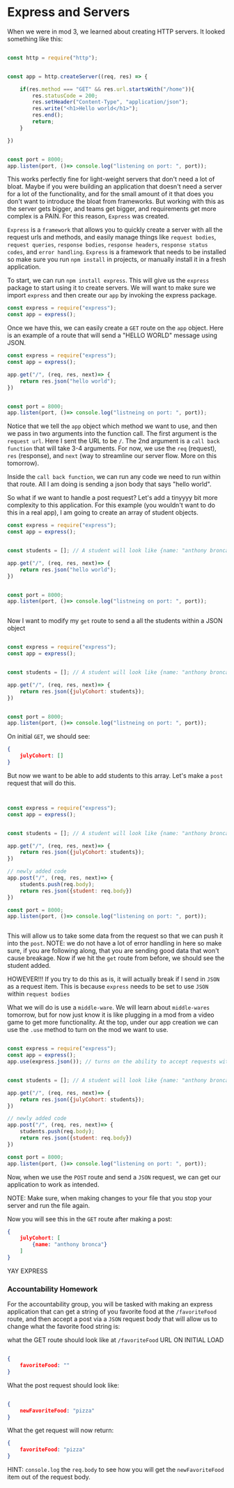 # Express and Servers


When we were in mod 3, we learned about creating HTTP servers. It looked something like this:


```js

const http = require("http");


const app = http.createServer((req, res) => {

    if(res.method === "GET" && res.url.startsWith("/home")){
        res.statusCode = 200;
        res.setHeader("Content-Type", "application/json");
        res.write("<h1>Hello world</h1>");
        res.end();
        return;
    }

})


const port = 8000;
app.listen(port, ()=> console.log("listening on port: ", port));

```

This works perfectly fine for light-weight servers that don't need a lot of bloat. Maybe if you were building an application that doesn't need a server for a lot of the functionality, and for the small amount of it that does you don't want to introduce the bloat from frameworks. But working with this as the server gets bigger, and teams get bigger, and requirements get more complex is a PAIN. For this reason, `Express` was created.


`Express` is a `framework` that allows you to quickly create a server with all the request urls and methods, and easily manage things like `request bodies`, `request queries`, `response bodies`, `response headers`, `response status codes`, and `error handling`. `Express` is a framework that needs to be installed so make sure you run `npm install` in projects, or manually install it in a fresh application.



To start, we can run `npm install express`. This will give us the `express` package to start using it to create servers. We will want to make sure we import `express` and then create our `app` by invoking the express package.



```js
const express = require("express");
const app = express();

```

Once we have this, we can easily create a `GET` route on the `app` object. Here is an example of a route that will send a "HELLO WORLD" message using JSON.


```js
const express = require("express");
const app = express();

app.get("/", (req, res, next)=> {
    return res.json("hello world");
})


const port = 8000;
app.listen(port, ()=> console.log("listneing on port: ", port));

```

Notice that we tell the `app` object which method we want to use, and then we pass in two arguments into the function call. The first argument is the `request url`. Here I sent the URL to be `/`. The 2nd argument is a `call back function` that will take 3-4 arguments. For now, we use the `req` (request), `res` (response), and `next` (way to streamline our server flow. More on this tomorrow).

Inside the `call back function`, we can run any code we need to run within that route. All I am doing is sending a json body that says "hello world".



So what if we want to handle a post request? Let's add a tinyyyy bit more complexity to this application. For this example (you wouldn't want to do this in a real app), I am going to create an array of student objects.


```js
const express = require("express");
const app = express();


const students = []; // A student will look like {name: "anthony bronca"}

app.get("/", (req, res, next)=> {
    return res.json("hello world");
})


const port = 8000;
app.listen(port, ()=> console.log("listneing on port: ", port));



```

Now I want to modify my `get` route to send a all the students within a JSON object

```js

const express = require("express");
const app = express();


const students = []; // A student will look like {name: "anthony bronca"}

app.get("/", (req, res, next)=> {
    return res.json({julyCohort: students});
})


const port = 8000;
app.listen(port, ()=> console.log("listneing on port: ", port));


```

On initial `GET`, we should see:

```json
{
    julyCohort: []
}

```

But now we want to be able to add students to this array. Let's make a `post` request that will do this.


```js


const express = require("express");
const app = express();


const students = []; // A student will look like {name: "anthony bronca"}

app.get("/", (req, res, next)=> {
    return res.json({julyCohort: students});
})

// newly added code
app.post("/", (req, res, next)=> {
    students.push(req.body);
    return res.json({student: req.body})
})

const port = 8000;
app.listen(port, ()=> console.log("listening on port: ", port));



```

This will allow us to take some data from the request so that we can push it into the `post`. NOTE: we do not have a lot of error handling in here so make sure, if you are following along, that you are sending good data that won't cause breakage. Now if we hit the `get` route from before, we should see the student added.


HOWEVER!!! If you try to do this as is, it will actually break if I send in `JSON` as a request item. This is because `express` needs to be set to use `JSON` within `request bodies`

What we will do is use a `middle-ware`. We will learn about `middle-wares` tomorrow, but for now just know it is like plugging in a mod from a video game to get more functionality. At the top, under our app creation we can use the `.use` method to turn on the mod we want to use.


```js

const express = require("express");
const app = express();
app.use(express.json()); // turns on the ability to accept requests with JSON bodies


const students = []; // A student will look like {name: "anthony bronca"}

app.get("/", (req, res, next)=> {
    return res.json({julyCohort: students});
})

// newly added code
app.post("/", (req, res, next)=> {
    students.push(req.body);
    return res.json({student: req.body})
})

const port = 8000;
app.listen(port, ()=> console.log("listening on port: ", port));


```

Now, when we use the `POST` route and send a `JSON` request, we can get our application to work as intended.


NOTE: Make sure, when making changes to your file that you stop your server and run the file again.

Now you will see this in the `GET` route after making a post:



```json
{
    julyCohort: [
        {name: "anthony bronca"}
    ]
}

```


YAY EXPRESS








### Accountability Homework

For the accountability group, you will be tasked with making an express application that can get a string of you favorite food at the `/favoriteFood` route, and then accept a post via a `JSON` request body that will allow us to change what the favorite food string is:


what the GET route should look like at `/favoriteFood` URL ON INITIAL LOAD


```json

{
    favoriteFood: ""
}


```

What the post request should look like:


```json

{
    newFavoriteFood: "pizza"
}

```

What the get request will now return:


```json
{
    favoriteFood: "pizza"
}


```


HINT: `console.log` the `req.body` to see how you will get the `newFavoriteFood` item out of the request body.
